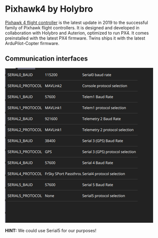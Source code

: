 # Pixhawk4 by Holybro

[Pixhawk​​ 4 flight controller](https://shop.holybro.com/c/pixhawk-4_0485) is the latest update in 2019 to the successful family of Pixhawk flight controllers. It is designed and developed in collaboration with Holybro and Auterion, optimized to run PX4. It comes preinstalled with the latest PX4 firmware. Twins ships it with the latest ArduPilot-Copter firmware.


## Communication interfaces

![FCU-serial-config](pictures/FCU-serial-config.png)

**HINT:** We could use Serial5 for our purposes! 
